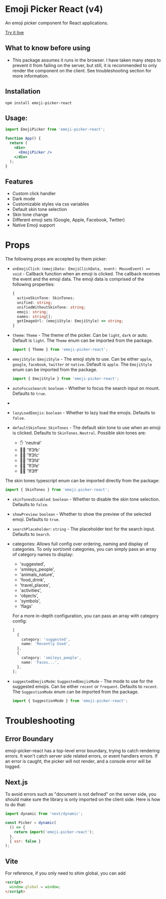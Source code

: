 # Emoji Picker React (v4)

An emoji picker component for React applications.

[Try it live](https://codesandbox.io/s/floral-rgb-z2gkzp?file=/src/App.tsx)

## What to know before using

- This package assumes it runs in the browser. I have taken many steps to prevent it from failing on the server, but still, it is recommended to only render the component on the client. See troubleshooting section for more information.

## Installation

```
npm install emoji-picker-react
```

## Usage:

```jsx
import EmojiPicker from 'emoji-picker-react';

function App() {
  return (
    <div>
      <EmojiPicker />
    </div>
  );
}
```

## Features

- Custom click handler
- Dark mode
- Customizable styles via css variables
- Default skin tone selection
- Skin tone change
- Different emoji sets (Google, Apple, Facebook, Twitter)
- Native Emoji support

# Props

The following props are accepted by them picker:

- `onEmojiClick`: `(emojiData: EmojiClickData, event: MouseEvent) => void` - Callback function when an emoji is clicked. The callback receives the event and the emoji data. The emoji data is comprised of the following properties:

  ```ts
  {
    activeSkinTone: SkinTones;
    unified: string;
    unifiedWithoutSkinTone: string;
    emoji: string;
    names: string[];
    getImageUrl: (emojiStyle: EmojiStyle) => string;
  }
  ```

- `theme`: `Theme` - The theme of the picker. Can be `light`, `dark` or auto. Default is `light`.
  The `Theme` enum can be imported from the package.

  ```ts
  import { Theme } from 'emoji-picker-react';
  ```

- `emojiStyle`: `EmojiStyle` - The emoji style to use. Can be either `apple`, `google`, `facebook`, `twitter` or `native`. Default is `apple`.
  The `EmojiStyle` enum can be imported from the package.

  ```ts
  import { EmojiStyle } from 'emoji-picker-react';
  ```

* `autoFocusSearch`: `boolean` - Whether to focus the search input on mount. Defaults to `true`.
*
* `lazyLoadEmojis`: `boolean` - Whether to lazy load the emojis. Defaults to `false`.

* `defaultSkinTone`: `SkinTones` - The default skin tone to use when an emoji is clicked. Defaults to `SkinTones.Neutral`. Possible skin tones are:

  - ✋ 'neutral'
  - ✋🏻 '1f3fb'
  - ✋🏼 '1f3fc'
  - ✋🏽 '1f3fd'
  - ✋🏾 '1f3fe'
  - ✋🏿 '1f3ff'

The skin tones typescript enum can be imported directly from the package:

```ts
import { SkinTones } from 'emoji-picker-react';
```

- `skinTonesDisabled`: `boolean` - Whether to disable the skin tone selection. Defaults to `false`.

- `showPreview`: `boolean` - Whether to show the preview of the selected emoji. Defaults to `true`.

- `searchPlaceholder`: `string` - The placeholder text for the search input. Defaults to `Search`.

- categories: Allows full config over ordering, naming and display of categories.
  To only sort/omit categories, you can simply pass an array of category names to display:

  - 'suggested',
  - 'smileys_people',
  - 'animals_nature',
  - 'food_drink',
  - 'travel_places',
  - 'activities',
  - 'objects',
  - 'symbols',
  - 'flags'

  For a more in-depth configuration, you can pass an array with category config:

  ```ts
  [
    {
      category: 'suggested',
      name: 'Recently Used',
    },
    {
      category: 'smileys_people',
      name: 'Faces...',
    },
  ];
  ```

- `suggestedEmojisMode`: `SuggestedEmojisMode` - The mode to use for the suggested emojis. Can be either `recent` or `frequent`. Defaults to `recent`.
  The `SuggestionMode` enum can be imported from the package.

  ```ts
  import { SuggestionMode } from 'emoji-picker-react';
  ```

# Troubleshooting

## Error Boundary

emoji-picker-react has a top-level error boundary, trying to catch rendering errors. It won't catch server side related errors, or event handlers errors. If an error is caught, the picker will not render, and a console error will be logged.

## Next.js

To avoid errors such as "document is not defined" on the server side, you should make sure the library is only imported on the client side. Here is how to do that:

```javascript
import dynamic from 'next/dynamic';

const Picker = dynamic(
  () => {
    return import('emoji-picker-react');
  },
  { ssr: false }
);
```

## Vite

For reference, if you only need to shim global, you can add

```html
<script>
  window.global = window;
</script>
```
